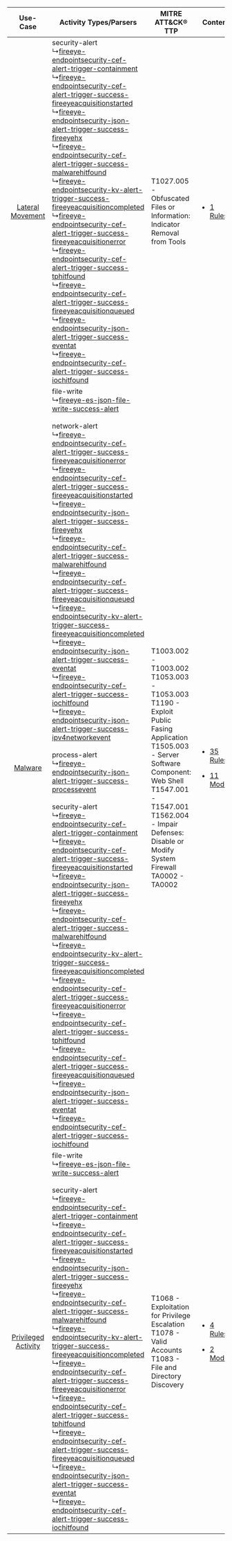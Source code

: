 |    Use-Case    | Activity Types/Parsers    | MITRE ATT&CK® TTP    | Content    |
|:----:| ---- | ---- | ---- |
|    [Lateral Movement](../../../UseCases/uc_lateral_movement.md)    |  security-alert<br> ↳[fireeye-endpointsecurity-cef-alert-trigger-containment](Ps/pC_fireeyeendpointsecuritycefalerttriggercontainment.md)<br> ↳[fireeye-endpointsecurity-cef-alert-trigger-success-fireeyeacquisitionstarted](Ps/pC_fireeyeendpointsecuritycefalerttriggersuccessfireeyeacquisitionstarted.md)<br> ↳[fireeye-endpointsecurity-json-alert-trigger-success-fireeyehx](Ps/pC_fireeyeendpointsecurityjsonalerttriggersuccessfireeyehx.md)<br> ↳[fireeye-endpointsecurity-cef-alert-trigger-success-malwarehitfound](Ps/pC_fireeyeendpointsecuritycefalerttriggersuccessmalwarehitfound.md)<br> ↳[fireeye-endpointsecurity-kv-alert-trigger-success-fireeyeacquisitioncompleted](Ps/pC_fireeyeendpointsecuritykvalerttriggersuccessfireeyeacquisitioncompleted.md)<br> ↳[fireeye-endpointsecurity-cef-alert-trigger-success-fireeyeacquisitionerror](Ps/pC_fireeyeendpointsecuritycefalerttriggersuccessfireeyeacquisitionerror.md)<br> ↳[fireeye-endpointsecurity-cef-alert-trigger-success-tphitfound](Ps/pC_fireeyeendpointsecuritycefalerttriggersuccesstphitfound.md)<br> ↳[fireeye-endpointsecurity-cef-alert-trigger-success-fireeyeacquisitionqueued](Ps/pC_fireeyeendpointsecuritycefalerttriggersuccessfireeyeacquisitionqueued.md)<br> ↳[fireeye-endpointsecurity-json-alert-trigger-success-eventat](Ps/pC_fireeyeendpointsecurityjsonalerttriggersuccesseventat.md)<br> ↳[fireeye-endpointsecurity-cef-alert-trigger-success-iochitfound](Ps/pC_fireeyeendpointsecuritycefalerttriggersuccessiochitfound.md)<br>    | T1027.005 - Obfuscated Files or Information: Indicator Removal from Tools<br>    | [<ul><li>1 Rules</li></ul>](RM/r_m_fireeye_fireeye_endpoint_security_(hx)_Lateral_Movement.md)    |
|    [Malware](../../../UseCases/uc_malware.md)    |  file-write<br> ↳[fireeye-es-json-file-write-success-alert](Ps/pC_fireeyeesjsonfilewritesuccessalert.md)<br><br> network-alert<br> ↳[fireeye-endpointsecurity-cef-alert-trigger-success-fireeyeacquisitionerror](Ps/pC_fireeyeendpointsecuritycefalerttriggersuccessfireeyeacquisitionerror.md)<br> ↳[fireeye-endpointsecurity-cef-alert-trigger-success-fireeyeacquisitionstarted](Ps/pC_fireeyeendpointsecuritycefalerttriggersuccessfireeyeacquisitionstarted.md)<br> ↳[fireeye-endpointsecurity-json-alert-trigger-success-fireeyehx](Ps/pC_fireeyeendpointsecurityjsonalerttriggersuccessfireeyehx.md)<br> ↳[fireeye-endpointsecurity-cef-alert-trigger-success-malwarehitfound](Ps/pC_fireeyeendpointsecuritycefalerttriggersuccessmalwarehitfound.md)<br> ↳[fireeye-endpointsecurity-cef-alert-trigger-success-fireeyeacquisitionqueued](Ps/pC_fireeyeendpointsecuritycefalerttriggersuccessfireeyeacquisitionqueued.md)<br> ↳[fireeye-endpointsecurity-kv-alert-trigger-success-fireeyeacquisitioncompleted](Ps/pC_fireeyeendpointsecuritykvalerttriggersuccessfireeyeacquisitioncompleted.md)<br> ↳[fireeye-endpointsecurity-json-alert-trigger-success-eventat](Ps/pC_fireeyeendpointsecurityjsonalerttriggersuccesseventat.md)<br> ↳[fireeye-endpointsecurity-cef-alert-trigger-success-iochitfound](Ps/pC_fireeyeendpointsecuritycefalerttriggersuccessiochitfound.md)<br> ↳[fireeye-endpointsecurity-json-alert-trigger-success-ipv4networkevent](Ps/pC_fireeyeendpointsecurityjsonalerttriggersuccessipv4networkevent.md)<br><br> process-alert<br> ↳[fireeye-endpointsecurity-json-alert-trigger-success-processevent](Ps/pC_fireeyeendpointsecurityjsonalerttriggersuccessprocessevent.md)<br><br> security-alert<br> ↳[fireeye-endpointsecurity-cef-alert-trigger-containment](Ps/pC_fireeyeendpointsecuritycefalerttriggercontainment.md)<br> ↳[fireeye-endpointsecurity-cef-alert-trigger-success-fireeyeacquisitionstarted](Ps/pC_fireeyeendpointsecuritycefalerttriggersuccessfireeyeacquisitionstarted.md)<br> ↳[fireeye-endpointsecurity-json-alert-trigger-success-fireeyehx](Ps/pC_fireeyeendpointsecurityjsonalerttriggersuccessfireeyehx.md)<br> ↳[fireeye-endpointsecurity-cef-alert-trigger-success-malwarehitfound](Ps/pC_fireeyeendpointsecuritycefalerttriggersuccessmalwarehitfound.md)<br> ↳[fireeye-endpointsecurity-kv-alert-trigger-success-fireeyeacquisitioncompleted](Ps/pC_fireeyeendpointsecuritykvalerttriggersuccessfireeyeacquisitioncompleted.md)<br> ↳[fireeye-endpointsecurity-cef-alert-trigger-success-fireeyeacquisitionerror](Ps/pC_fireeyeendpointsecuritycefalerttriggersuccessfireeyeacquisitionerror.md)<br> ↳[fireeye-endpointsecurity-cef-alert-trigger-success-tphitfound](Ps/pC_fireeyeendpointsecuritycefalerttriggersuccesstphitfound.md)<br> ↳[fireeye-endpointsecurity-cef-alert-trigger-success-fireeyeacquisitionqueued](Ps/pC_fireeyeendpointsecuritycefalerttriggersuccessfireeyeacquisitionqueued.md)<br> ↳[fireeye-endpointsecurity-json-alert-trigger-success-eventat](Ps/pC_fireeyeendpointsecurityjsonalerttriggersuccesseventat.md)<br> ↳[fireeye-endpointsecurity-cef-alert-trigger-success-iochitfound](Ps/pC_fireeyeendpointsecuritycefalerttriggersuccessiochitfound.md)<br> | T1003.002 - T1003.002<br>T1053.003 - T1053.003<br>T1190 - Exploit Public Fasing Application<br>T1505.003 - Server Software Component: Web Shell<br>T1547.001 - T1547.001<br>T1562.004 - Impair Defenses: Disable or Modify System Firewall<br>TA0002 - TA0002<br> | [<ul><li>35 Rules</li></ul><ul><li>11 Models</li></ul>](RM/r_m_fireeye_fireeye_endpoint_security_(hx)_Malware.md)    |
| [Privileged Activity](../../../UseCases/uc_privileged_activity.md) |  file-write<br> ↳[fireeye-es-json-file-write-success-alert](Ps/pC_fireeyeesjsonfilewritesuccessalert.md)<br><br> security-alert<br> ↳[fireeye-endpointsecurity-cef-alert-trigger-containment](Ps/pC_fireeyeendpointsecuritycefalerttriggercontainment.md)<br> ↳[fireeye-endpointsecurity-cef-alert-trigger-success-fireeyeacquisitionstarted](Ps/pC_fireeyeendpointsecuritycefalerttriggersuccessfireeyeacquisitionstarted.md)<br> ↳[fireeye-endpointsecurity-json-alert-trigger-success-fireeyehx](Ps/pC_fireeyeendpointsecurityjsonalerttriggersuccessfireeyehx.md)<br> ↳[fireeye-endpointsecurity-cef-alert-trigger-success-malwarehitfound](Ps/pC_fireeyeendpointsecuritycefalerttriggersuccessmalwarehitfound.md)<br> ↳[fireeye-endpointsecurity-kv-alert-trigger-success-fireeyeacquisitioncompleted](Ps/pC_fireeyeendpointsecuritykvalerttriggersuccessfireeyeacquisitioncompleted.md)<br> ↳[fireeye-endpointsecurity-cef-alert-trigger-success-fireeyeacquisitionerror](Ps/pC_fireeyeendpointsecuritycefalerttriggersuccessfireeyeacquisitionerror.md)<br> ↳[fireeye-endpointsecurity-cef-alert-trigger-success-tphitfound](Ps/pC_fireeyeendpointsecuritycefalerttriggersuccesstphitfound.md)<br> ↳[fireeye-endpointsecurity-cef-alert-trigger-success-fireeyeacquisitionqueued](Ps/pC_fireeyeendpointsecuritycefalerttriggersuccessfireeyeacquisitionqueued.md)<br> ↳[fireeye-endpointsecurity-json-alert-trigger-success-eventat](Ps/pC_fireeyeendpointsecurityjsonalerttriggersuccesseventat.md)<br> ↳[fireeye-endpointsecurity-cef-alert-trigger-success-iochitfound](Ps/pC_fireeyeendpointsecuritycefalerttriggersuccessiochitfound.md)<br>    | T1068 - Exploitation for Privilege Escalation<br>T1078 - Valid Accounts<br>T1083 - File and Directory Discovery<br>    | [<ul><li>4 Rules</li></ul><ul><li>2 Models</li></ul>](RM/r_m_fireeye_fireeye_endpoint_security_(hx)_Privileged_Activity.md) |